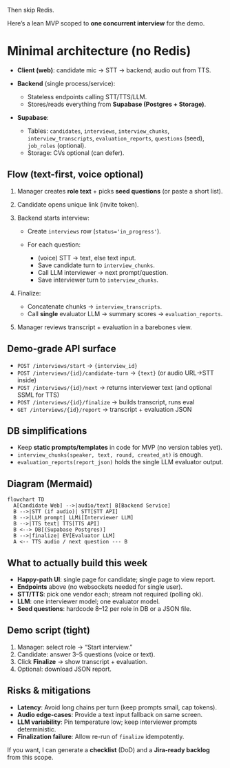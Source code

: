 Then skip Redis.

Here’s a lean MVP scoped to **one concurrent interview** for the demo.

# Minimal architecture (no Redis)

* **Client (web)**: candidate mic → STT → backend; audio out from TTS.
* **Backend** (single process/service):

  * Stateless endpoints calling STT/TTS/LLM.
  * Stores/reads everything from **Supabase (Postgres + Storage)**.
* **Supabase**:

  * Tables: `candidates`, `interviews`, `interview_chunks`, `interview_transcripts`, `evaluation_reports`, `questions` (seed), `job_roles` (optional).
  * Storage: CVs optional (can defer).

## Flow (text-first, voice optional)

1. Manager creates **role text** + picks **seed questions** (or paste a short list).
2. Candidate opens unique link (invite token).
3. Backend starts interview:

   * Create `interviews` row (`status='in_progress'`).
   * For each question:

     * (voice) STT → text, else text input.
     * Save candidate turn to `interview_chunks`.
     * Call LLM interviewer → next prompt/question.
     * Save interviewer turn to `interview_chunks`.
4. Finalize:

   * Concatenate chunks → `interview_transcripts`.
   * Call **single** evaluator LLM → summary scores → `evaluation_reports`.
5. Manager reviews transcript + evaluation in a barebones view.

## Demo-grade API surface

* `POST /interviews/start` → `{interview_id}`
* `POST /interviews/{id}/candidate-turn` → `{text}` (or audio URL→STT inside)
* `POST /interviews/{id}/next` → returns interviewer text (and optional SSML for TTS)
* `POST /interviews/{id}/finalize` → builds transcript, runs eval
* `GET /interviews/{id}/report` → transcript + evaluation JSON

## DB simplifications

* Keep **static prompts/templates** in code for MVP (no version tables yet).
* `interview_chunks(speaker, text, round, created_at)` is enough.
* `evaluation_reports(report_json)` holds the single LLM evaluator output.

## Diagram (Mermaid)

```
flowchart TD
  A[Candidate Web] -->|audio/text| B[Backend Service]
  B -->|STT (if audio)| STT[STT API]
  B -->|LLM prompt| LLMi[Interviewer LLM]
  B -->|TTS text| TTS[TTS API]
  B <--> DB[(Supabase Postgres)]
  B -->|finalize| EV[Evaluator LLM]
  A <-- TTS audio / next question --- B
```

## What to actually build this week

* **Happy-path UI**: single page for candidate; single page to view report.
* **Endpoints** above (no websockets needed for single user).
* **STT/TTS**: pick one vendor each; stream not required (polling ok).
* **LLM**: one interviewer model; one evaluator model.
* **Seed questions**: hardcode 8–12 per role in DB or a JSON file.

## Demo script (tight)

1. Manager: select role → “Start interview.”
2. Candidate: answer 3–5 questions (voice or text).
3. Click **Finalize** → show transcript + evaluation.
4. Optional: download JSON report.

## Risks & mitigations

* **Latency**: Avoid long chains per turn (keep prompts small, cap tokens).
* **Audio edge-cases**: Provide a text input fallback on same screen.
* **LLM variability**: Pin temperature low; keep interviewer prompts deterministic.
* **Finalization failure**: Allow re-run of `finalize` idempotently.

If you want, I can generate a **checklist** (DoD) and a **Jira-ready backlog** from this scope.
